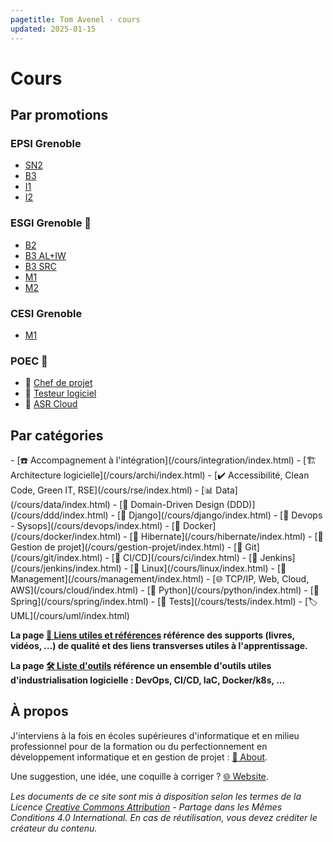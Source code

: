 ```yaml
---
pagetitle: Tom Avenel - cours
updated: 2025-01-15
---
```


# Cours

## Par promotions

<div id="promos">
<div class="column-promo">

<div id="epsi">

### EPSI Grenoble

- [SN2](/promotions/epsi/sn2.html)
- [B3](/promotions/epsi/b3.html)
- [I1](/promotions/epsi/i1.html)
- [I2](/promotions/epsi/i2.html)

</div>

<div id="wis">

</div>

</div>
<div class="column-promo">

<div id="esgi">

<h3>ESGI Grenoble<span data-tooltip="École Supérieure de Génie Informatique"> 💭</span></h3>

- [B2](/promotions/esgi/b2.html)
- [B3 AL+IW](/promotions/esgi/b3-al-iw.html)
- [B3 SRC](/promotions/esgi/b3-src.html)
- [M1](/promotions/esgi/m1.html)
- [M2](/promotions/esgi/m2.html)

</div>

</div>
<div class="column-promo">

<div id="cesi">

<h3>CESI Grenoble</h3>

- [M1](/promotions/cesi/m1-dashboard.html)

</div>

</div>
<div class="column-promo">

<div id="poec">

<h3>POEC<span data-tooltip="Préparation Opérationnelle à l'Emploi Collective"> 💭</span></h3>

- 📅 [Chef de projet](/promotions/poec/chef-projet.html)
- 🧪 [Testeur logiciel](/promotions/poec/tests.html)
- 🐧 [ASR Cloud](/promotions/poec/cloud-linux.html)

</div>

</div>
</div>

## Par catégories

<div id="cours-cat">
- [☎️  Accompagnement à l'intégration](/cours/integration/index.html)
- [🏗️ Architecture logicielle](/cours/archi/index.html)
- [✔️  Accessibilité, Clean Code, Green IT, RSE](/cours/rse/index.html)
- [📊  Data](/cours/data/index.html)
- [🤝 Domain-Driven Design (DDD)](/cours/ddd/index.html)
- [  Django](/cours/django/index.html)
- [󱃾  Devops - Sysops](/cours/devops/index.html)
- [  Docker](/cours/docker/index.html)
- [󱘻  Hibernate](/cours/hibernate/index.html)
- [📅 Gestion de projet](/cours/gestion-projet/index.html)
- [ Git](/cours/git/index.html)
- [🔄 CI/CD](/cours/ci/index.html)
- [ Jenkins](/cours/jenkins/index.html)
- [🐧 Linux](/cours/linux/index.html)
- [💬 Management](/cours/management/index.html)
- [🌐 TCP/IP, Web, Cloud, AWS](/cours/cloud/index.html)
- [󰌠  Python](/cours/python/index.html)
- [  Spring](/cours/spring/index.html)
- [🧪 Tests](/cours/tests/index.html)
- [🏷️ UML](/cours/uml/index.html)
</div>


**La page [🔗 Liens utiles et références](/cours/liens.html) référence des supports (livres, vidéos, …) de qualité et des liens transverses utiles à l'apprentissage.**

**La page [🛠 Liste d'outils](/tools.html) référence un ensemble d'outils utiles d'industrialisation logicielle : DevOps, CI/CD, IaC, Docker/k8s, …**

## À propos

J'interviens à la fois en écoles supérieures d'informatique et en milieu professionnel pour de la formation ou du perfectionnement en développement informatique et en gestion de projet : [ 🧑 About](/about.html).

Une suggestion, une idée, une coquille à corriger ? [🌐 Website](/website.html).

_Les documents de ce site sont mis à disposition selon les termes de la _Licence [Creative Commons Attribution](http://creativecommons.org/licenses/by-sa/4.0/) - Partage dans les Mêmes Conditions 4.0 International_. En cas de réutilisation, vous devez créditer le créateur du contenu._

